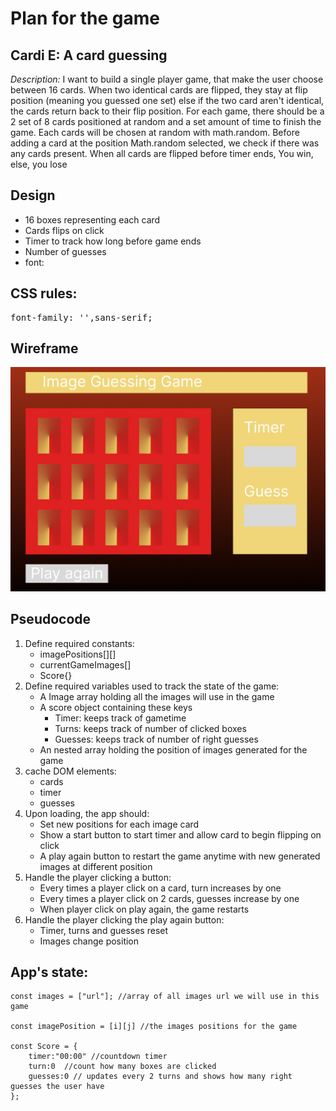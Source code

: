 <h1>Plan for the game</h1>

<h2>Cardi E: A card guessing</h2>

<p><em>Description: </em>I want to build a single player game, that make the user choose between 16 cards. 
When two identical cards are flipped, they stay at flip position (meaning you guessed one set)
else if the two card aren't identical, the cards return back to their flip position.
For each game, there should be a 2 set of 8 cards positioned at random and a set amount of time to finish the game.
Each cards will be chosen at random with math.random. Before adding a card at the position Math.random selected, we check if there was any cards present. When all cards are flipped before timer ends, You win, else, you lose<p>

<h2>Design</h2>
<ul>
    <li>16 boxes representing each card</li>
    <li>Cards flips on click</li>
    <li>Timer to track how long before game ends</li>
    <li>Number of guesses</li>
    <li>font:</li>
</ul>

<h2>CSS rules:</h2>
<pre>
font-family: '',sans-serif;
</pre>
<h2>Wireframe</h2>
<img src="./images/wireframe.jpeg"/>

<h2>Pseudocode</h2>
<ol>
<li>
Define required constants:
    <ul>
        <li>imagePositions[][]</li>
        <li>currentGameImages[]</li>
        <li>Score{}</li>
    </ul>
</li>
<li>
Define required variables used to track the state of the game:
    <ul>
        <li>A Image array holding all the images will use in the game</li>
        <li>A score object containing these keys
        <ul>
            <li>Timer: keeps track of gametime</li>
            <li>Turns: keeps track of number of clicked boxes</li>
            <li>Guesses: keeps track of number of right guesses</li>
        </ul>
        </li>
        <li>An nested array holding the position of images generated for the game</li>
    </ul>
</li>
<li>
cache DOM elements:
    <ul>
        <li>cards</li>
        <li>timer</li>
        <li>guesses</li>
    </ul>
</li>
<li>
Upon loading, the app should:
    <ul>
        <li>Set new positions for each image card</li>
        <li>Show a start button to start timer and allow card to begin flipping on click </li>
        <li>A play again button to restart the game anytime with new generated images at different position</li>
    </ul>
</li>
<li>
Handle the player clicking a button:
    <ul>
        <li>Every times a player click on a card, turn increases by one</li>
        <li>Every times a player click on 2 cards, guesses increase by one</li>
        <li>When player click on play again, the game restarts </li>
    </ul>
</li>
<li>
Handle the player clicking the play again button:
    <ul>
        <li>Timer, turns and guesses reset</li>
        <li>Images change position</li>
    </ul>
</li>
</ol>

<h2>
App's state:
</h2>

```
const images = ["url"]; //array of all images url we will use in this game

const imagePosition = [i][j] //the images positions for the game

const Score = {
    timer:"00:00" //countdown timer
    turn:0  //count how many boxes are clicked
    guesses:0 // updates every 2 turns and shows how many right guesses the user have
};

```
